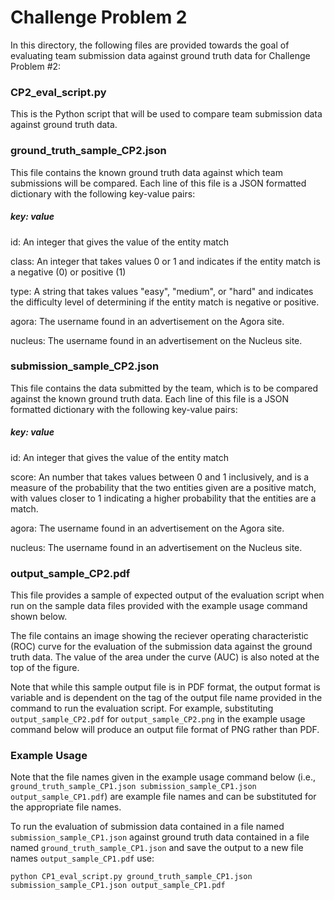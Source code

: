 # Challenge Problem 2

In this directory, the following files are provided towards the goal of evaluating team submission data against ground truth data for Challenge Problem #2:

### CP2_eval_script.py
This is the Python script that will be used to compare team submission data against ground truth data.

### ground_truth_sample_CP2.json
This file contains the known ground truth data against which team submissions will be compared.  Each line of this file is a JSON formatted dictionary with the following key-value pairs:
##### key: value
id: An integer that gives the value of the entity match

class: An integer that takes values 0 or 1 and indicates if the entity match is a negative (0) or positive (1)

type: A string that takes values "easy", "medium", or "hard" and indicates the difficulty level of determining if the entity match is negative or positive.

agora: The username found in an advertisement on the Agora site.

nucleus: The username found in an advertisement on the Nucleus site.

### submission_sample_CP2.json
This file contains the data submitted by the team, which is to be compared against the known ground truth data.  Each line of this file is a JSON formatted dictionary with the following key-value pairs:
##### key: value
id: An integer that gives the value of the entity match

score: An number that takes values between 0 and 1 inclusively, and is a measure of the probability that the two entities given are a positive match, with values closer to 1 indicating a higher probability that the entities are a match.

agora: The username found in an advertisement on the Agora site.

nucleus: The username found in an advertisement on the Nucleus site.

### output_sample_CP2.pdf
This file provides a sample of expected output of the evaluation script when run on the sample data files provided with the example usage command shown below.

The file contains an image showing the reciever operating characteristic (ROC) curve for the evaluation of the submission data against the ground truth data.  The value of the area under the curve (AUC) is also noted at the top of the figure.

Note that while this sample output file is in PDF format, the output format is variable and is dependent on the tag of the output file name provided in the command to run the evaluation script.  For example, substituting `output_sample_CP2.pdf` for `output_sample_CP2.png` in the example usage command below will produce an output file format of PNG rather than PDF.

### Example Usage

Note that the file names given in the example usage command below (i.e., `ground_truth_sample_CP1.json submission_sample_CP1.json output_sample_CP1.pdf`) are example file names and can be substituted for the appropriate file names.

To run the evaluation of submission data contained in a file named `submission_sample_CP1.json` against ground truth data contained in a file named `ground_truth_sample_CP1.json` and save the output to a new file names `output_sample_CP1.pdf` use:

`python CP1_eval_script.py ground_truth_sample_CP1.json submission_sample_CP1.json output_sample_CP1.pdf`
